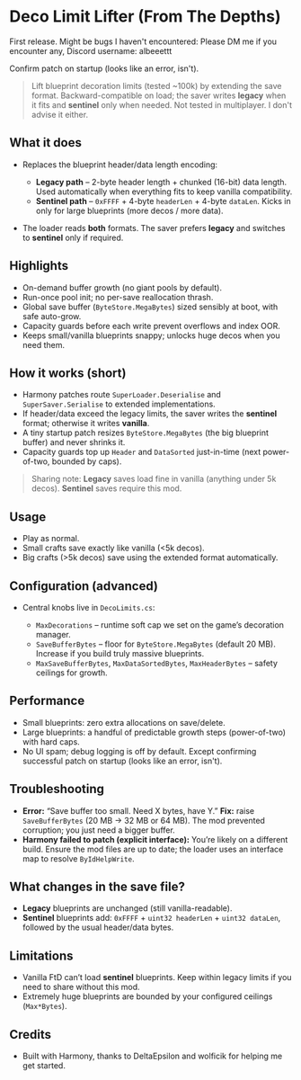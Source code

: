 # Deco Limit Lifter (From The Depths)

First release. Might be bugs I haven't encountered: Please DM me if you encounter any, Discord username: albeeettt

Confirm patch on startup (looks like an error, isn't).

> Lift blueprint decoration limits (tested ~100k) by extending the save format.
> Backward-compatible on load; the saver writes **legacy** when it fits and **sentinel** only when needed.
> Not tested in multiplayer. I don't advise it either. 

## What it does 

* Replaces the blueprint header/data length encoding:

  * **Legacy path** – 2-byte header length + chunked (16-bit) data length.
    Used automatically when everything fits to keep vanilla compatibility.
  * **Sentinel path** – `0xFFFF` + 4-byte `headerLen` + 4-byte `dataLen`.
    Kicks in only for large blueprints (more decos / more data).
* The loader reads **both** formats. The saver prefers **legacy** and switches to **sentinel** only if required.

## Highlights

* On-demand buffer growth (no giant pools by default).
* Run-once pool init; no per-save reallocation thrash.
* Global save buffer (`ByteStore.MegaBytes`) sized sensibly at boot, with safe auto-grow.
* Capacity guards before each write prevent overflows and index OOR.
* Keeps small/vanilla blueprints snappy; unlocks huge decos when you need them.

## How it works (short)

* Harmony patches route `SuperLoader.Deserialise` and `SuperSaver.Serialise` to extended implementations.
* If header/data exceed the legacy limits, the saver writes the **sentinel** format; otherwise it writes **vanilla**.
* A tiny startup patch resizes `ByteStore.MegaBytes` (the big blueprint buffer) and never shrinks it.
* Capacity guards top up `Header` and `DataSorted` just-in-time (next power-of-two, bounded by caps).

> Sharing note: **Legacy** saves load fine in vanilla (anything under 5k decos). **Sentinel** saves require this mod.

## Usage

* Play as normal.
* Small crafts save exactly like vanilla (<5k decos).
* Big crafts (>5k decos) save using the extended format automatically.

## Configuration (advanced)

* Central knobs live in `DecoLimits.cs`:

  * `MaxDecorations` – runtime soft cap we set on the game’s decoration manager.
  * `SaveBufferBytes` – floor for `ByteStore.MegaBytes` (default 20 MB).
    Increase if you build truly massive blueprints.
  * `MaxSaveBufferBytes`, `MaxDataSortedBytes`, `MaxHeaderBytes` – safety ceilings for growth.

## Performance 

* Small blueprints: zero extra allocations on save/delete.
* Large blueprints: a handful of predictable growth steps (power-of-two) with hard caps.
* No UI spam; debug logging is off by default. Except confirming successful patch on startup (looks like an error, isn't). 

## Troubleshooting

* **Error:** “Save buffer too small. Need X bytes, have Y.”
  **Fix:** raise `SaveBufferBytes` (20 MB → 32 MB or 64 MB). The mod prevented corruption; you just need a bigger buffer.
* **Harmony failed to patch (explicit interface):**
  You’re likely on a different build. Ensure the mod files are up to date; the loader uses an interface map to resolve `ByIdHelpWrite`.

## What changes in the save file?

* **Legacy** blueprints are unchanged (still vanilla-readable).
* **Sentinel** blueprints add: `0xFFFF` + `uint32 headerLen` + `uint32 dataLen`, followed by the usual header/data bytes.

## Limitations

* Vanilla FtD can’t load **sentinel** blueprints. Keep within legacy limits if you need to share without this mod.
* Extremely huge blueprints are bounded by your configured ceilings (`Max*Bytes`).

## Credits

* Built with Harmony, thanks to DeltaEpsilon and wolficik for helping me get started. 

